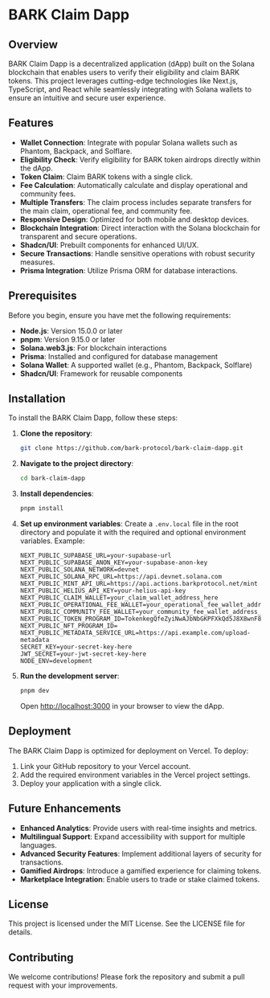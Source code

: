 # BARK Claim Dapp

## Overview

BARK Claim Dapp is a decentralized application (dApp) built on the Solana blockchain that enables users to verify their eligibility and claim BARK tokens. This project leverages cutting-edge technologies like Next.js, TypeScript, and React while seamlessly integrating with Solana wallets to ensure an intuitive and secure user experience.

## Features

- **Wallet Connection**: Integrate with popular Solana wallets such as Phantom, Backpack, and Solflare.
- **Eligibility Check**: Verify eligibility for BARK token airdrops directly within the dApp.
- **Token Claim**: Claim BARK tokens with a single click.
- **Fee Calculation**: Automatically calculate and display operational and community fees.
- **Multiple Transfers**: The claim process includes separate transfers for the main claim, operational fee, and community fee.
- **Responsive Design**: Optimized for both mobile and desktop devices.
- **Blockchain Integration**: Direct interaction with the Solana blockchain for transparent and secure operations.
- **Shadcn/UI**: Prebuilt components for enhanced UI/UX.
- **Secure Transactions**: Handle sensitive operations with robust security measures.
- **Prisma Integration**: Utilize Prisma ORM for database interactions.

## Prerequisites

Before you begin, ensure you have met the following requirements:

- **Node.js**: Version 15.0.0 or later
- **pnpm**: Version 9.15.0 or later
- **Solana.web3.js**: For blockchain interactions
- **Prisma**: Installed and configured for database management
- **Solana Wallet**: A supported wallet (e.g., Phantom, Backpack, Solflare)
- **Shadcn/UI**: Framework for reusable components

## Installation

To install the BARK Claim Dapp, follow these steps:

1. **Clone the repository**:

   ```bash
   git clone https://github.com/bark-protocol/bark-claim-dapp.git
   ```

2. **Navigate to the project directory**:

   ```bash
   cd bark-claim-dapp
   ```

3. **Install dependencies**:

   ```bash
   pnpm install
   ```

4. **Set up environment variables**:
   Create a `.env.local` file in the root directory and populate it with the required and optional environment variables. Example:

   ```env
   NEXT_PUBLIC_SUPABASE_URL=your-supabase-url
   NEXT_PUBLIC_SUPABASE_ANON_KEY=your-supabase-anon-key
   NEXT_PUBLIC_SOLANA_NETWORK=devnet
   NEXT_PUBLIC_SOLANA_RPC_URL=https://api.devnet.solana.com
   NEXT_PUBLIC_MINT_API_URL=https://api.actions.barkprotocol.net/mint
   NEXT_PUBLIC_HELIUS_API_KEY=your-helius-api-key
   NEXT_PUBLIC_CLAIM_WALLET=your_claim_wallet_address_here
   NEXT_PUBLIC_OPERATIONAL_FEE_WALLET=your_operational_fee_wallet_address_here
   NEXT_PUBLIC_COMMUNITY_FEE_WALLET=your_community_fee_wallet_address_here
   NEXT_PUBLIC_TOKEN_PROGRAM_ID=TokenkegQfeZyiNwAJbNbGKPFXkQd5J8X8wnF8MPzYx
   NEXT_PUBLIC_NFT_PROGRAM_ID=
   NEXT_PUBLIC_METADATA_SERVICE_URL=https://api.example.com/upload-metadata
   SECRET_KEY=your-secret-key-here
   JWT_SECRET=your-jwt-secret-key-here
   NODE_ENV=development
   ```

5. **Run the development server**:

   ```bash
   pnpm dev
   ```

   Open [http://localhost:3000](http://localhost:3000) in your browser to view the dApp.

## Deployment

The BARK Claim Dapp is optimized for deployment on Vercel. To deploy:

1. Link your GitHub repository to your Vercel account.
2. Add the required environment variables in the Vercel project settings.
3. Deploy your application with a single click.

## Future Enhancements

- **Enhanced Analytics**: Provide users with real-time insights and metrics.
- **Multilingual Support**: Expand accessibility with support for multiple languages.
- **Advanced Security Features**: Implement additional layers of security for transactions.
- **Gamified Airdrops**: Introduce a gamified experience for claiming tokens.
- **Marketplace Integration**: Enable users to trade or stake claimed tokens.

## License

This project is licensed under the MIT License. See the LICENSE file for details.

## Contributing

We welcome contributions! Please fork the repository and submit a pull request with your improvements.
